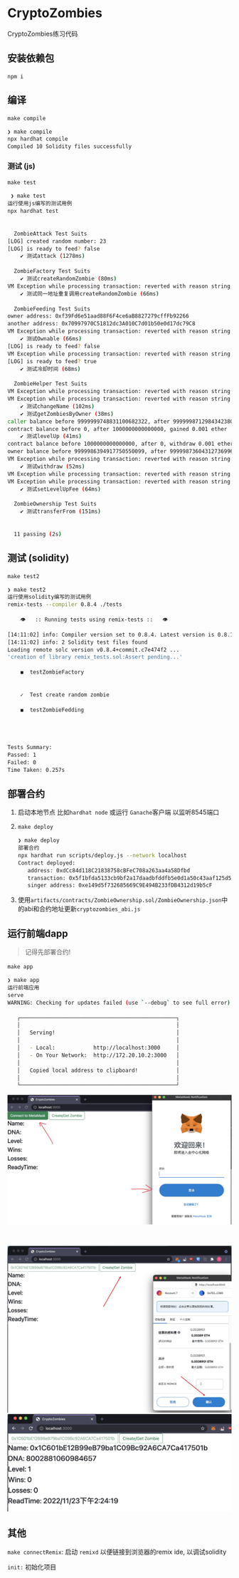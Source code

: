 # CryptoZombies
 CryptoZombies练习代码



## 安装依赖包

```npm i```



## 编译

`make compile`

```bash
❯ make compile                                 
npx hardhat compile
Compiled 10 Solidity files successfully
```

### 测试 (js)

`make test`

```bash
 ❯ make test                      
运行使用js编写的测试用例
npx hardhat test


  ZombieAttack Test Suits
[LOG] created random number: 23
[LOG] is ready to feed? false
    ✔ 测试attack (1278ms)

  ZombieFactory Test Suits
    ✔ 测试createRandomZombie (80ms)
VM Exception while processing transaction: reverted with reason string 'Only one zombie object can be created for one address'
    ✔ 测试同一地址重复调用createRandomZombie (66ms)

  ZombieFeeding Test Suits
owner address: 0xf39Fd6e51aad88F6F4ce6aB8827279cffFb92266
another address: 0x70997970C51812dc3A010C7d01b50e0d17dc79C8
VM Exception while processing transaction: reverted with reason string 'Ownable: caller is not the owner'
    ✔ 测试Ownable (66ms)
[LOG] is ready to feed? false
VM Exception while processing transaction: reverted with reason string 'this zombie is not ready to feed'
[LOG] is ready to feed? true
    ✔ 测试冷却时间 (68ms)

  ZombieHelper Test Suits
VM Exception while processing transaction: reverted with reason string 'zombie level too low to change name'
VM Exception while processing transaction: reverted with reason string 'message.sender should own the zombie'
    ✔ 测试changeName (102ms)
    ✔ 测试getZombiesByOwner (38ms)
caller balance before 9999999748831100682322, after 9999998712984342380706, fee 0.001035846758301616 ether
contract balance before 0, after 1000000000000000, gained 0.001 ether
    ✔ 测试levelUp (41ms)
contract balance before 1000000000000000, after 0, withdraw 0.001 ether
owner balance before 9999986394917750550099, after 9999987360431273699675, gained 0.000965513523149576 ether
VM Exception while processing transaction: reverted with reason string 'Ownable: caller is not the owner'
    ✔ 测试withdraw (52ms)
VM Exception while processing transaction: reverted with reason string 'Ownable: caller is not the owner'
VM Exception while processing transaction: reverted with reason string 'some ethers needed to level up'
    ✔ 测试setLevelUpFee (64ms)

  ZombieOwnership Test Suits
    ✔ 测试transferFrom (151ms)


  11 passing (2s)
```



## 测试 (solidity)

`make test2`



```bash
❯ make test2                                  
运行使用solidity编写的测试用例
remix-tests --compiler 0.8.4 ./tests

	👁	:: Running tests using remix-tests ::	👁

[14:11:02] info: Compiler version set to 0.8.4. Latest version is 0.8.17
[14:11:02] info: 2 Solidity test files found
Loading remote solc version v0.8.4+commit.c7e474f2 ...
'creation of library remix_tests.sol:Assert pending...'

	◼  testZombieFactory


	✓  Test create random zombie

	◼  testZombieFedding




Tests Summary:
Passed: 1
Failed: 0
Time Taken: 0.257s
```







## 部署合约

1. 启动本地节点
   比如`hardhat node` 或运行 `Ganache`客户端 以监听8545端口

2. `make deploy`

   ```bash
   ❯ make deploy                               
   部署合约
   npx hardhat run scripts/deploy.js --network localhost
   Contract deployed:
      address: 0xdCc84d118C21838758cBFeC708a263aa4a58Dfbd
      transaction: 0x5f1bfda5133cb9bf2a17daadbfddfb5e0d1a50c43aaf125d5c25af1cb2f17742
      singer address: 0xe149d5f732685669C9E494B233fDB4312d19b5cF
   ```
   
3. 使用`artifacts/contracts/ZombieOwnership.sol/ZombieOwnership.json`中的abi和合约地址更新`cryptozombies_abi.js`

## 运行前端dapp

> 记得先部署合约!

`make app`

```bash
❯ make app                                     
运行前端应用
serve
WARNING: Checking for updates failed (use `--debug` to see full error)

   ┌─────────────────────────────────────────────────┐
   │                                                 │
   │   Serving!                                      │
   │                                                 │
   │   - Local:            http://localhost:3000     │
   │   - On Your Network:  http://172.20.10.2:3000   │
   │                                                 │
   │   Copied local address to clipboard!            │
   │                                                 │
   └─────────────────────────────────────────────────┘

```

<img src="https://github.com/yinhui1984/imagehosting/blob/main/images/1669098340190255000.jpg?raw=true" alt="image" style="zoom:50%;" />

​     

<img src="https://github.com/yinhui1984/imagehosting/blob/main/images/1669098378734344000.jpg?raw=true" alt="image" style="zoom:50%;" />

<img src="https://github.com/yinhui1984/imagehosting/blob/main/images/1669098419905594000.jpg?raw=true" alt="image" style="zoom:50%;" />



## 其他

`make connectRemix`:  启动 `remixd` 以便链接到浏览器的remix ide, 以调试solidity

`init:` 初始化项目
